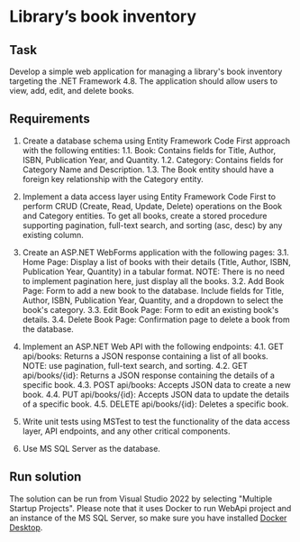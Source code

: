 # Library’s book inventory

## Task
Develop a simple web application for managing a library's book inventory targeting the .NET Framework 4.8. The application should allow users to view, add, edit, and delete books.

## Requirements
1. Create a database schema using Entity Framework Code First approach with the following entities:
1.1. Book: Contains fields for Title, Author, ISBN, Publication Year, and Quantity.
1.2. Category: Contains fields for Category Name and Description.
1.3. The Book entity should have a foreign key relationship with the Category entity.

2. Implement a data access layer using Entity Framework Code First to perform CRUD (Create, Read, Update, Delete) operations on the Book and Category entities. To get all books, create a stored procedure supporting pagination, full-text search, and sorting (asc, desc) by any existing column.

3. Create an ASP.NET WebForms application with the following pages:
3.1. Home Page: Display a list of books with their details (Title, Author, ISBN, Publication Year, Quantity) in a tabular format. NOTE: There is no need to implement pagination here, just display all the books.
3.2. Add Book Page: Form to add a new book to the database. Include fields for Title, Author, ISBN, Publication Year, Quantity, and a dropdown to select the book's category.
3.3. Edit Book Page: Form to edit an existing book's details.
3.4. Delete Book Page: Confirmation page to delete a book from the database.

4. Implement an ASP.NET Web API with the following endpoints:
4.1. GET api/books: Returns a JSON response containing a list of all books. NOTE: use pagination, full-text search, and sorting.
4.2. GET api/books/{id}: Returns a JSON response containing the details of a specific book.
4.3. POST api/books: Accepts JSON data to create a new book.
4.4. PUT api/books/{id}: Accepts JSON data to update the details of a specific book.
4.5. DELETE api/books/{id}: Deletes a specific book.

5. Write unit tests using MSTest to test the functionality of the data access layer, API endpoints, and any other critical components.

6. Use MS SQL Server as the database.

## Run solution

The solution can be run from Visual Studio 2022 by selecting "Multiple Startup Projects".
Please note that it uses Docker to run WebApi project and an instance of the MS SQL Server, so make sure you have installed [Docker Desktop](https://www.docker.com/ "Docker Desktop").
